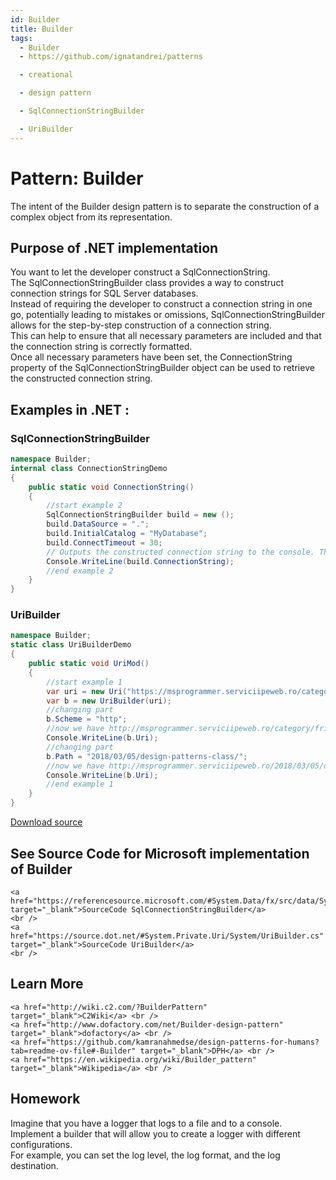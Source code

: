 ```yaml
---
id: Builder
title: Builder
tags:
  - Builder
  - https://github.com/ignatandrei/patterns

  - creational

  - design pattern

  - SqlConnectionStringBuilder

  - UriBuilder
---
```


# Pattern:  Builder
<!-- id : 1 -->
The intent of the Builder design pattern is to separate the construction of a complex object from its representation.    <br />

## Purpose of .NET implementation

You want to let the developer construct a SqlConnectionString.    <br />
The SqlConnectionStringBuilder class provides a way to construct connection strings for SQL Server databases.    <br />
Instead of requiring the developer to construct a connection string in one go, potentially leading to mistakes or omissions, SqlConnectionStringBuilder allows for the step-by-step construction of a connection string.    <br />
This can help to ensure that all necessary parameters are included and that the connection string is correctly formatted.    <br />
Once all necessary parameters have been set, the ConnectionString property of the SqlConnectionStringBuilder object can be used to retrieve the constructed connection string.    <br />

## Examples in .NET : 


###  SqlConnectionStringBuilder
```csharp showLineNumbers title="SqlConnectionStringBuilder example for Pattern Builder"
namespace Builder;
internal class ConnectionStringDemo
{
    public static void ConnectionString()
    {
        //start example 2
        SqlConnectionStringBuilder build = new ();
        build.DataSource = ".";
        build.InitialCatalog = "MyDatabase";
        build.ConnectTimeout = 30;
        // Outputs the constructed connection string to the console. This demonstrates the final product of the Builder pattern.
        Console.WriteLine(build.ConnectionString);
        //end example 2
    }
}

```


###  UriBuilder
```csharp showLineNumbers title="UriBuilder example for Pattern Builder"
namespace Builder;
static class UriBuilderDemo
{
    public static void UriMod()
    {
        //start example 1
        var uri = new Uri("https://msprogrammer.serviciipeweb.ro/category/friday-links/");
        var b = new UriBuilder(uri);
        //changing part
        b.Scheme = "http";
        //now we have http://msprogrammer.serviciipeweb.ro/category/friday-links/
        Console.WriteLine(b.Uri);
        //changing part
        b.Path = "2018/03/05/design-patterns-class/";
        //now we have http://msprogrammer.serviciipeweb.ro/2018/03/05/design-patterns-class/
        Console.WriteLine(b.Uri);
        //end example 1
    }
}

```


[Download source](/zipSourceCodes/builder.zip)



## See Source Code for Microsoft implementation of Builder

    <a href="https://referencesource.microsoft.com/#System.Data/fx/src/data/System/Data/SqlClient/SqlConnectionStringBuilder.cs" target="_blank">SourceCode SqlConnectionStringBuilder</a>
    <br />
    <a href="https://source.dot.net/#System.Private.Uri/System/UriBuilder.cs" target="_blank">SourceCode UriBuilder</a>
    <br />


## Learn More

    <a href="http://wiki.c2.com/?BuilderPattern" target="_blank">C2Wiki</a> <br />
    <a href="http://www.dofactory.com/net/Builder-design-pattern" target="_blank">dofactory</a> <br />
    <a href="https://github.com/kamranahmedse/design-patterns-for-humans?tab=readme-ov-file#-Builder" target="_blank">DPH</a> <br />
    <a href="https://en.wikipedia.org/wiki/Builder_pattern" target="_blank">Wikipedia</a> <br />


## Homework


Imagine that you have a logger that logs to a file and to a console.    <br />
Implement a builder that will allow you to create a logger with different configurations.    <br />
For example, you can set the log level, the log format, and the log destination.    <br />


